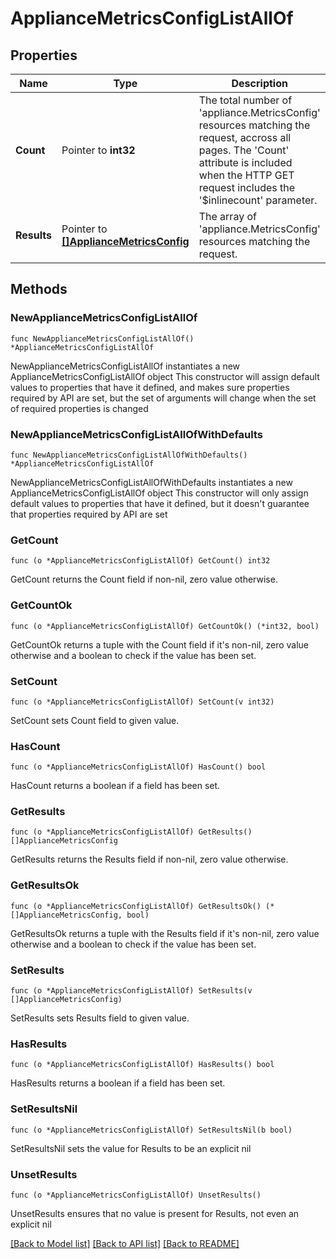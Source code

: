 # ApplianceMetricsConfigListAllOf

## Properties

Name | Type | Description | Notes
------------ | ------------- | ------------- | -------------
**Count** | Pointer to **int32** | The total number of &#39;appliance.MetricsConfig&#39; resources matching the request, accross all pages. The &#39;Count&#39; attribute is included when the HTTP GET request includes the &#39;$inlinecount&#39; parameter. | [optional] 
**Results** | Pointer to [**[]ApplianceMetricsConfig**](ApplianceMetricsConfig.md) | The array of &#39;appliance.MetricsConfig&#39; resources matching the request. | [optional] 

## Methods

### NewApplianceMetricsConfigListAllOf

`func NewApplianceMetricsConfigListAllOf() *ApplianceMetricsConfigListAllOf`

NewApplianceMetricsConfigListAllOf instantiates a new ApplianceMetricsConfigListAllOf object
This constructor will assign default values to properties that have it defined,
and makes sure properties required by API are set, but the set of arguments
will change when the set of required properties is changed

### NewApplianceMetricsConfigListAllOfWithDefaults

`func NewApplianceMetricsConfigListAllOfWithDefaults() *ApplianceMetricsConfigListAllOf`

NewApplianceMetricsConfigListAllOfWithDefaults instantiates a new ApplianceMetricsConfigListAllOf object
This constructor will only assign default values to properties that have it defined,
but it doesn't guarantee that properties required by API are set

### GetCount

`func (o *ApplianceMetricsConfigListAllOf) GetCount() int32`

GetCount returns the Count field if non-nil, zero value otherwise.

### GetCountOk

`func (o *ApplianceMetricsConfigListAllOf) GetCountOk() (*int32, bool)`

GetCountOk returns a tuple with the Count field if it's non-nil, zero value otherwise
and a boolean to check if the value has been set.

### SetCount

`func (o *ApplianceMetricsConfigListAllOf) SetCount(v int32)`

SetCount sets Count field to given value.

### HasCount

`func (o *ApplianceMetricsConfigListAllOf) HasCount() bool`

HasCount returns a boolean if a field has been set.

### GetResults

`func (o *ApplianceMetricsConfigListAllOf) GetResults() []ApplianceMetricsConfig`

GetResults returns the Results field if non-nil, zero value otherwise.

### GetResultsOk

`func (o *ApplianceMetricsConfigListAllOf) GetResultsOk() (*[]ApplianceMetricsConfig, bool)`

GetResultsOk returns a tuple with the Results field if it's non-nil, zero value otherwise
and a boolean to check if the value has been set.

### SetResults

`func (o *ApplianceMetricsConfigListAllOf) SetResults(v []ApplianceMetricsConfig)`

SetResults sets Results field to given value.

### HasResults

`func (o *ApplianceMetricsConfigListAllOf) HasResults() bool`

HasResults returns a boolean if a field has been set.

### SetResultsNil

`func (o *ApplianceMetricsConfigListAllOf) SetResultsNil(b bool)`

 SetResultsNil sets the value for Results to be an explicit nil

### UnsetResults
`func (o *ApplianceMetricsConfigListAllOf) UnsetResults()`

UnsetResults ensures that no value is present for Results, not even an explicit nil

[[Back to Model list]](../README.md#documentation-for-models) [[Back to API list]](../README.md#documentation-for-api-endpoints) [[Back to README]](../README.md)


